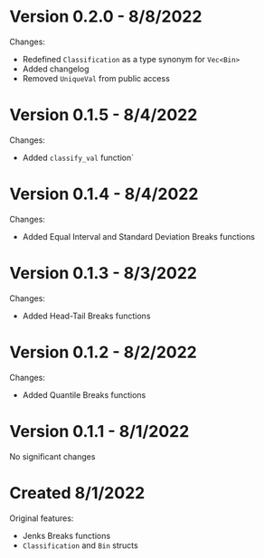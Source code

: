 # Version 0.2.0 - 8/8/2022

Changes:
 * Redefined `Classification` as a type synonym for `Vec<Bin>`
 * Added changelog
 * Removed `UniqueVal` from public access

# Version 0.1.5 - 8/4/2022

Changes: 
 * Added `classify_val` function`

# Version 0.1.4 - 8/4/2022

Changes:
 * Added Equal Interval and Standard Deviation Breaks functions

# Version 0.1.3 - 8/3/2022

Changes:
 * Added Head-Tail Breaks functions

# Version 0.1.2 - 8/2/2022

Changes:
 * Added Quantile Breaks functions

# Version 0.1.1 - 8/1/2022

No significant changes

# Created 8/1/2022

Original features:
 * Jenks Breaks functions
 * `Classification` and `Bin` structs